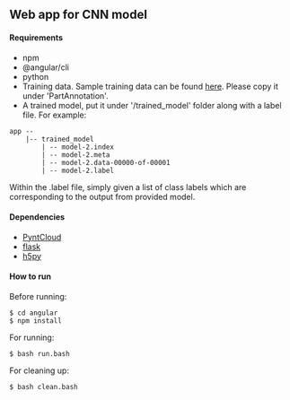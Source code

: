 ## Web app for CNN model

#### Requirements
- npm
- @angular/cli
- python
- Training data. Sample training data can be found [here](http://web.stanford.edu/~ericyi/project_page/part_annotation/index.html). Please copy it under 'PartAnnotation'.
- A trained model, put it under '/trained_model' folder along with a label file. For example:
~~~
app --
    |-- trained_model
        | -- model-2.index
        | -- model-2.meta
        | -- model-2.data-00000-of-00001
        | -- model-2.label
~~~
Within the .label file, simply given a list of class labels which are corresponding to the output from provided model.

#### Dependencies
- [PyntCloud](http://pyntcloud.readthedocs.io/en/latest/installation.html)
- [flask](http://flask.pocoo.org)
- [h5py](http://www.h5py.org/)

#### How to run

Before running:
~~~
$ cd angular
$ npm install
~~~


For running:
~~~
$ bash run.bash
~~~

For cleaning up:
~~~
$ bash clean.bash
~~~